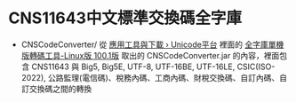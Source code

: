 CNS11643中文標準交換碼全字庫
============================

* CNSCodeConverter/ 從 [應用工具與下載 › Unicode平台](http://www.cns11643.gov.tw/AIDB/download.do?name=%E5%80%8B%E4%BA%BA%E9%9B%BB%E8%85%A6%E9%80%A0%E5%AD%97%E8%99%95%E7%90%86%E5%B7%A5%E5%85%B7%3EUnicode%E5%B9%B3%E5%8F%B0) 裡面的 [全字庫單機版轉碼工具-Linux版 100.1版](http://www.cns11643.gov.tw/AIDB/file.do?path=download%2F%E5%80%8B%E4%BA%BA%E9%9B%BB%E8%85%A6%E9%80%A0%E5%AD%97%E8%99%95%E7%90%86%E5%B7%A5%E5%85%B7%601q%60Unicode%E5%B9%B3%E5%8F%B0%601q%60%E5%85%A8%E5%AD%97%E5%BA%AB%E5%96%AE%E6%A9%9F%E7%89%88%E8%BD%89%E7%A2%BC%E5%B7%A5%E5%85%B7%28Linux%E7%89%88%29%2Fname%2Fcnscodeconvertor-100-1.linux.sh) 取出的 CNSCodeConverter.jar 的內容，裡面包含 CNS11643 與 Big5, Big5E, UTF-8, UTF-16BE, UTF-16LE, CSIC(ISO-2022), 公路監理(電信碼)、稅務內碼、工商內碼、財稅交換碼、自訂內碼、自訂交換碼之間的轉換
